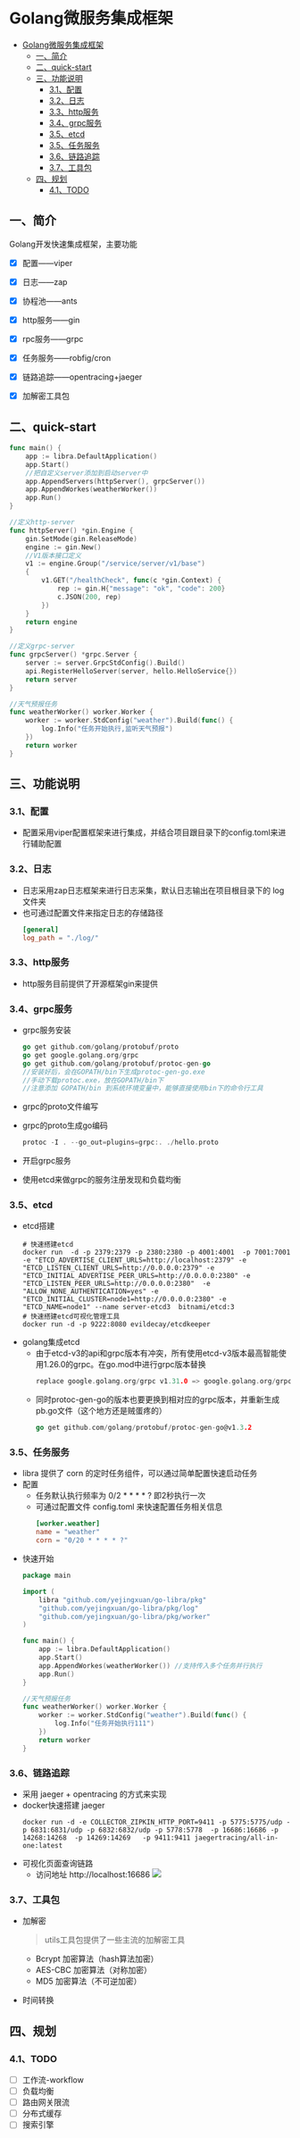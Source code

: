 # Golang微服务集成框架

- [Golang微服务集成框架](#golang微服务集成框架)
  - [一、简介](#一简介)
  - [二、quick-start](#二quick-start)
  - [三、功能说明](#三功能说明)
    - [3.1、配置](#31配置)
    - [3.2、日志](#32日志)
    - [3.3、http服务](#33http服务)
    - [3.4、grpc服务](#34grpc服务)
    - [3.5、etcd](#35etcd)
    - [3.5、任务服务](#35任务服务)
    - [3.6、链路追踪](#36链路追踪)
    - [3.7、工具包](#37工具包)
  - [四、规划](#四规划)
    - [4.1、TODO](#41todo)

## 一、简介

Golang开发快速集成框架，主要功能
- [x] 配置——viper
- [x] 日志——zap
- [x] 协程池——ants
- [x] http服务——gin
- [x] rpc服务——grpc
- [x] 任务服务——robfig/cron
- [x] 链路追踪——opentracing+jaeger
- [x] 加解密工具包 


## 二、quick-start
```go
func main() {
    app := libra.DefaultApplication()
    app.Start()
    //把自定义server添加到启动server中
    app.AppendServers(httpServer(), grpcServer())
    app.AppendWorkes(weatherWorker())
    app.Run()
}

//定义http-server
func httpServer() *gin.Engine {
    gin.SetMode(gin.ReleaseMode)
    engine := gin.New()
    //V1版本接口定义
    v1 := engine.Group("/service/server/v1/base")
    {
        v1.GET("/healthCheck", func(c *gin.Context) {
            rep := gin.H{"message": "ok", "code": 200}
            c.JSON(200, rep)
        })
    }
    return engine
}

//定义grpc-server
func grpcServer() *grpc.Server {
    server := server.GrpcStdConfig().Build()
    api.RegisterHelloServer(server, hello.HelloService{})
    return server
}

//天气预报任务
func weatherWorker() worker.Worker {
    worker := worker.StdConfig("weather").Build(func() {
        log.Info("任务开始执行,监听天气预报")
    })
    return worker
}
```

## 三、功能说明

### 3.1、配置
- 配置采用viper配置框架来进行集成，并结合项目跟目录下的config.toml来进行辅助配置

### 3.2、日志
- 日志采用zap日志框架来进行日志采集，默认日志输出在项目根目录下的 log 文件夹
- 也可通过配置文件来指定日志的存储路径
  ```toml
  [general]
  log_path = "./log/"
  ```

### 3.3、http服务
- http服务目前提供了开源框架gin来提供

### 3.4、grpc服务
- grpc服务安装
    ```go
    go get github.com/golang/protobuf/proto
    go get google.golang.org/grpc
    go get github.com/golang/protobuf/protoc-gen-go
    //安装好后，会在GOPATH/bin下生成protoc-gen-go.exe
    //手动下载protoc.exe，放在GOPATH/bin下
    //注意添加 GOPATH/bin 到系统环境变量中，能够直接使用bin下的命令行工具
    ```
- grpc的proto文件编写

- grpc的proto生成go编码
    ```go
    protoc -I . --go_out=plugins=grpc:. ./hello.proto
    ```
- 开启grpc服务

- 使用etcd来做grpc的服务注册发现和负载均衡

### 3.5、etcd
- etcd搭建
    ```docker
    # 快速搭建etcd
    docker run  -d -p 2379:2379 -p 2380:2380 -p 4001:4001  -p 7001:7001 -e "ETCD_ADVERTISE_CLIENT_URLS=http://localhost:2379" -e "ETCD_LISTEN_CLIENT_URLS=http://0.0.0.0:2379" -e "ETCD_INITIAL_ADVERTISE_PEER_URLS=http://0.0.0.0:2380" -e "ETCD_LISTEN_PEER_URLS=http://0.0.0.0:2380"  -e "ALLOW_NONE_AUTHENTICATION=yes" -e "ETCD_INITIAL_CLUSTER=node1=http://0.0.0.0:2380" -e "ETCD_NAME=node1" --name server-etcd3  bitnami/etcd:3
    # 快速搭建etcd可视化管理工具
    docker run -d -p 9222:8080 evildecay/etcdkeeper
    ```
- golang集成etcd
    - 由于etcd-v3的api和grpc版本有冲突，所有使用etcd-v3版本最高智能使用1.26.0的grpc。在go.mod中进行grpc版本替换
        ```go
        replace google.golang.org/grpc v1.31.0 => google.golang.org/grpc v1.26.0
        ```
    - 同时protoc-gen-go的版本也要更换到相对应的grpc版本，并重新生成pb.go文件（这个地方还是贼蛋疼的）
        ```go
        go get github.com/golang/protobuf/protoc-gen-go@v1.3.2
        ```

### 3.5、任务服务
- libra 提供了 corn 的定时任务组件，可以通过简单配置快速启动任务
- 配置
  - 任务默认执行频率为 0/2 * * * * ? 即2秒执行一次
  - 可通过配置文件 config.toml 来快速配置任务相关信息
    ```toml
    [worker.weather]
    name = "weather"
    corn = "0/20 * * * * ?"
    ```
- 快速开始
    ```go
    package main

    import (
        libra "github.com/yejingxuan/go-libra/pkg"
        "github.com/yejingxuan/go-libra/pkg/log"
        "github.com/yejingxuan/go-libra/pkg/worker"
    )

    func main() {
        app := libra.DefaultApplication()
        app.Start()
        app.AppendWorkes(weatherWorker()) //支持传入多个任务并行执行
        app.Run()
    }

    //天气预报任务
    func weatherWorker() worker.Worker {
        worker := worker.StdConfig("weather").Build(func() {
            log.Info("任务开始执行111")
        })
        return worker
    }
    ```

### 3.6、链路追踪
- 采用 jaeger + opentracing 的方式来实现
- docker快速搭建 jaeger
    ```docker
    docker run -d -e COLLECTOR_ZIPKIN_HTTP_PORT=9411 -p 5775:5775/udp -p 6831:6831/udp -p 6832:6832/udp -p 5778:5778  -p 16686:16686 -p 14268:14268  -p 14269:14269   -p 9411:9411 jaegertracing/all-in-one:latest
    ```
- 可视化页面查询链路
  - 访问地址 http://localhost:16686
  ![](https://gitee.com/jingxuanye/yjx-pictures/raw/master/pic/20201230151609.png)

### 3.7、工具包
- 加解密
  > utils工具包提供了一些主流的加解密工具
  - Bcrypt 加密算法（hash算法加密）
  - AES-CBC 加密算法（对称加密）
  - MD5 加密算法（不可逆加密）

- 时间转换

## 四、规划

### 4.1、TODO
- [ ] 工作流-workflow
- [ ] 负载均衡
- [ ] 路由网关限流
- [ ] 分布式缓存
- [ ] 搜索引擎